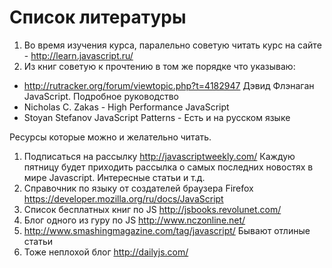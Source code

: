 Список литературы
=========

1. Во время изучения курса, паралельно советую читать курс на сайте - http://learn.javascript.ru/ 
2. Из книг советую к прочтению в том же порядке что указываю:
  * http://rutracker.org/forum/viewtopic.php?t=4182947 Дэвид Флэнаган JavaScript. Подробное руководство  
  * Nicholas C. Zakas - High Performance JavaScript 
  * Stoyan Stefanov JavaScript Patterns - Есть и на русском языке

Ресурсы которые можно и желательно читать.
1. Подписаться на рассылку http://javascriptweekly.com/ Каждую пятницу будет приходить рассылка о самых последних новостях в мире Javascript. Интересные статьи и т.д.
2. Справочник по языку от создателей браузера Firefox https://developer.mozilla.org/ru/docs/JavaScript
3. Список бесплатных книг по JS http://jsbooks.revolunet.com/
4. Блог одного из гуру по JS http://www.nczonline.net/
5. http://www.smashingmagazine.com/tag/javascript/ Бывают отлиные статьи
6. Тоже неплохой блог http://dailyjs.com/
